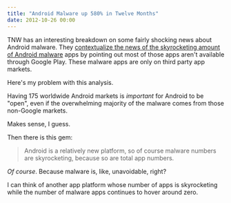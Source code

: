 ```yaml
---
title: "Android Malware up 580% in Twelve Months"
date: 2012-10-26 00:00
---
```


TNW has an interesting breakdown on some fairly shocking news about Android malware. They [contextualize the news of the skyrocketing amount of Android malware](http://thenextweb.com/google/2012/10/25/in-one-year-android-malware-up-580-23-of-the-top-500-on-google-play-deemed-high-risk/) apps by pointing out most of those apps aren't available through Google Play. These malware apps are only on third party app markets.

Here's my problem with this analysis.

Having 175 worldwide Android markets is _important_ for Android to be "open", even if the overwhelming majority of the malware comes from those non-Google markets.

Makes sense, I guess.

Then there is this gem:

> Android is a relatively new platform, so of course malware numbers are skyrocketing, because so are total app numbers.

_Of course_. Because malware is, like, unavoidable, right?

I can think of another app platform whose number of apps is skyrocketing while the number of malware apps continues to hover around zero.

<!-- more -->
